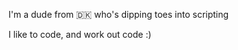 I'm a dude from 🇩🇰 who's dipping toes into scripting

I like to code, and work out code :)

<!---
ObsidianPresidium/ObsidianPresidium is a ✨ special ✨ repository because its `README.md` (this file) appears on your GitHub profile.
You can click the Preview link to take a look at your changes.
--->
